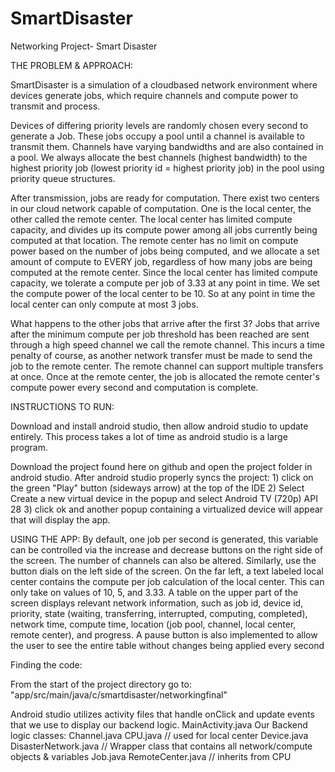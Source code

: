 # SmartDisaster
Networking Project- Smart Disaster

THE PROBLEM & APPROACH:

  SmartDisaster is a simulation of a cloudbased network environment where devices generate jobs, which require channels and compute power to transmit and process.

  Devices of differing priority levels are randomly chosen every second to generate a Job. These jobs occupy a pool until a channel is available to transmit them. Channels have varying bandwidths and are also contained in a pool. We always allocate the best channels (highest bandwidth) to the highest priority job (lowest priority id = highest priority job) in the pool using priority queue structures.

  After transmission, jobs are ready for computation. There exist two centers in our cloud network capable of computation. One is the local center, the other called the remote center. The local center has limited compute capacity, and divides up its compute power among all jobs currently being computed at that location. The remote center has no limit on compute power based on the number of jobs being computed, and we allocate a set amount of compute to EVERY job, regardless of how many jobs are being computed at the remote center. Since the local center has limited compute capacity, we tolerate a compute per job of 3.33 at any point in time. We set the compute power of the local center to be 10. So at any point in time the local center can only compute at most 3 jobs. 

  What happens to the other jobs that arrive after the first 3? Jobs that arrive after the minimum compute per job threshold has been reached are sent through a high speed channel we call the remote channel. This incurs a time penalty of course, as another network transfer must be made to send the job to the remote center. The remote channel can support multiple transfers at once. Once at the remote center, the job is allocated the remote center's compute power every second and computation is complete.

INSTRUCTIONS TO RUN:

  Download and install android studio, then allow android studio to update entirely. This process takes a lot of time as android studio is a large program.

  Download the project found here on github and open the project folder in android studio.
  After android studio properly syncs the project:
    1) click on the green "Play" button (sideways arrow) at the top of the IDE
    2) Select Create a new virtual device in the popup and select Android TV (720p) API 28
    3) click ok and another popup containing a virtualized device will appear that will display the app.

USING THE APP:
  By default, one job per second is generated, this variable can be controlled via the increase and decrease buttons on the right side of the screen.
  The number of channels can also be altered. Similarly, use the button dials on the left side of the screen.
  On the far left, a text labeled local center contains the compute per job calculation of the local center. This can only take on values of 10, 5, and 3.33.
  A table on the upper part of the screen displays relevant network information, such as job id, device id, priority, state (waiting, transferring, interrupted, computing, completed), network time, compute time, location (job pool, channel, local center, remote center), and progress.
  A pause button is also implemented to allow the user to see the entire table without changes being applied every second

Finding the code:
  
  From the start of the project directory go to: "app/src/main/java/c/smartdisaster/networkingfinal"

  Android studio utilizes activity files that handle onClick and update events that we use to display our backend logic.
    MainActivity.java
  Our Backend logic classes:
    Channel.java 
    CPU.java // used for local center
    Device.java
    DisasterNetwork.java // Wrapper class that contains all network/compute objects & variables
    Job.java
    RemoteCenter.java // inherits from CPU
    

